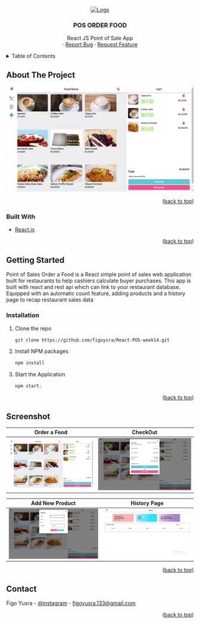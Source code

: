 <div id="top"></div>

<!-- PROJECT LOGO -->
<br />
<div align="center">
  <a href="https://github.com/github_username/repo_name">
    <img src="https://drive.google.com/uc?id=1F-ikAFiYZgzKUjKqWFen6HRLz-fcExjW" alt="Logo" width="80" height="80">
  </a>

<h3 align="center">POS ORDER FOOD</h3>

  <p align="center">
    React JS Point of Sale App
    <br />
    ·
    <a href="https://github.com/figoysra/React-POS-week14/issues">Report Bug</a>
    ·
    <a href="https://github.com/figoysra/React-POS-week14/issues">Request Feature</a>
  </p>
</div>



<!-- TABLE OF CONTENTS -->
<details>
  <summary>Table of Contents</summary>
  <ol>
    <li>
      <a href="#about-the-project">About The Project</a>
      <ul>
        <li><a href="#built-with">Built With</a></li>
      </ul>
    </li>
    <li>
      <a href="#getting-started">Getting Started</a>
      <ul>
        <li><a href="#installation">Installation</a></li>
      </ul>
    </li>
    <li><a href="#screenshot">Screenshot</a></li>
    <li><a href="#contact">Contact</a></li>
  </ol>
</details>



<!-- ABOUT THE PROJECT -->
## About The Project

![Screenshot](./screenshot/Screenshot%20(66).png)



<p align="right">(<a href="#top">back to top</a>)</p>



### Built With

* [React.js](https://reactjs.org/)

<p align="right">(<a href="#top">back to top</a>)</p>



<!-- GETTING STARTED -->
## Getting Started

Point of Sales Order a Food is a React simple point of sales web application built for
restaurants to help cashiers calculate buyer purchases. This app is built with react and rest api
which can link to your restaurant database.
Equipped with an automatic count feature, adding products and a history page to recap
restaurant sales data


### Installation

1. Clone the repo
   ```sh
   git clone https://github.com/figoysra/React-POS-week14.git
   ```
2. Install NPM packages
   ```sh
   npm install
   ```
3. Start the Application
   ```js
   npm start;
   ```

<p align="right">(<a href="#top">back to top</a>)</p>



<!-- ROADMAP -->
## Screenshot

Order a Food           |  CheckOut
:-------------------------:|:-------------------------:
![](./screenshot/Screenshot%20(66).png)  |  ![](./screenshot/Screenshot%20(3).png)

Add New Product           |  History Page
:-------------------------:|:-------------------------:
![](./screenshot/Screenshot%20(4).png)  |  ![](./screenshot/Screenshot%20(5).png)

<p align="right">(<a href="#top">back to top</a>)</p>




<!-- CONTACT -->
## Contact

Figo Yusra  - [@instagram](https://www.instagram.com/figoyusra/) - figoyusra.133@gmail.com


<p align="right">(<a href="#top">back to top</a>)</p>

